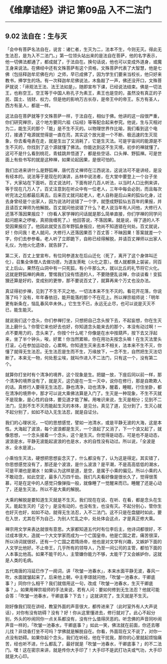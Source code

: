 # 《维摩诘经》讲记 第09品 入不二法门

------

## 9.02 法自在：生与灭

「会中有菩萨名法自在，说言：诸仁者，生灭为二，法本不生，今则无灭。得此无生法忍，是为入不二法门。」第一位领头站出来的是法自在菩萨，他的名字表示，他一切佛法都通了，都成就了，于法自在。换句话说，他也可以变成外道身，或魔王身来说法。在佛经中还有文殊菩萨有这个资格，文殊菩萨代表了大智慧，他是七佛（包括释迦牟尼佛在内）之师，早已成佛了，因为学生们要来当校长，他只好来教书，捧学生的场。有一次释迦牟尼佛说法，木鱼敲了一声，佛还没开口，文殊菩萨就说：「谛观法王法、法王法如是」，随即宣布下课，已经说法结束。佛是一切法王，也称空王。空王等于中国人称孔子为素王，素王也是空的，虽然没有真正的子民、国土、钱财、权力，但是他的影响万古长存，是帝王中的帝王。东方有圣人，西方有圣人，都是一样。

这法自在菩萨就等于文殊菩萨一样，于法自在，相似于佛。他讲的这一段很严重，你们研究禅宗，这个地方要同六祖《坛经》等等配合起来参究。他说，生与灭相对为二，能生灭的那个「能」是不生不灭的。以物理世界作比喻，我们看到这个电灯，接通了电源就觉得是一直在亮，其实这个放光是一个不断、极迅速的生灭现象，你去看电表在走，就是生出了又消耗了，它是生灭法。可是宇宙间的能源是不生不灭的，你找到了这个源就懂了佛法。你能达到这不生灭境，初步的禅就懂了。这可不是什么看到桃花，青蛙跳井悟道了，都是些空话、口头禅、野狐禅。可是世面上有些书写的就是这种禅，如果论起因果，是很可怕的。

我们岔进来讲什么是野狐禅，唐代百丈禅师在江西说法，这说法可不是讲经，是没有经本的。说法等于是现在的演讲，丛林中说法者，在大堂中要登上一个台子坐下，大家站在下面听。百丈说法时，下面有好几百人听法，以当时人口比例来讲，等于现在几万人了。百丈注意到在听众中有一位老人，三年中每会必到，而且每次听完法之后都最后离去。后来百丈就问起老人，老人自称是后山来的狐仙化身，过去身曾经是个出家人，因为说法时说错了一个字，就堕成野狐仙五百年的果报，并且请百丈禅师为他解脱。百丈就问他说错了什么？老人说当年有人问他，大修行人还落不落因果报应？（你看人家学禅的问话就是那么简单直接，你们学禅的同学问起问题来之啰唆，真把我缠死了。）他回答说，不落因果。就是说，得了道的人不受因果报应了。他因此就受五百年野狐身报应，他尚不知道错在何处。百丈就说，好！你问我！老人就问，大修行人还落因果否？百丈答：不昧因果！答案就差一个字，你们去参参看。老人听了立即跪下，自称已经得解脱，并请百丈禅师以出家人礼仪，为他火化遗体，就告辞了。

第二天，百丈上堂宣布，有位同参道友在后山迁化（死了，离开了这个身体叫迁化），召集全体僧人去做功德，为道友荼毗（火化之意）。僧人就都换上袈裟，同百丈上后山，果然在山洞中有一只死狐，有小牛那么大，就以比丘的礼节将它火化。这就是野狐禅的典故，警惕我们没有悟道的人，不要随便乱谈禅，你谈谈看！变狐狸还算是好的，变成别的更惨，那不要说百丈了，就算再来个万丈也没办法。

真证得初步禅，见到了不生不灭之地，一切法本来不生不灭的。看花开花落，你说落了吗？没有，年年春依旧，能开能落的那个不在花上。所以禅宗祖师说：「明年更有新条在，恼乱春风卒未休。」它生生不已，永远无止尽，也可以说是灭灭不已，能生能灭。

就说我们这个念头，你们参禅打坐，只想把自己念头按下去，不起妄想，你在生灭法上磨什么？你管它来也好去也好，你知道念头能来去的那个，本没有动过啊！一点不要用力的，念头来了，你按个什么呢？你像是在水中按葫芦，按下去又浮起来，坐了半个钟头，唉，好累！你当然累嘛，你在用功夫按念头嘛！在生灭法里头打滚，心在参加运动会，心累啊。你知道生灭来去本不相关，法本来不生不灭，你懂了就得无生法忍。无生法忍是生而不生，万缘放下，一念不生，自然把生灭法切断了。本来无一物，何处惹尘埃，就叫作进入不二法门，只有这一个，没有第二个。

就算你打坐时有个清净的境界，这个现象是生。把腿一放，下座后同以前一样，那个清净的境界没有了，就是灭，这仍是在一生一灭中，说你在修行，那是自欺欺人的话。真修行人要得无生法忍，静也清净，动也清净，醒着，睡眠，行住坐卧，都在清净的境界中，那才可以说大乘佛法算是入门了。生灭是一种现象，不生不灭就不是现象，是心性的自体，要见道才能了解。用唯识来说，生灭是相分；见到不二法门，见到不生不灭而能起生灭的本体，是见分。真见了道，见分到了，生灭心就不起分别了，如如不动入无生法忍，就是自证分。

我们的心理状况，一切的思想感觉，譬如一池清水，或是平静无波的大海，这是本性。大海起了波浪，每个波浪都是生灭，一个浪起了又消了，下一个浪又起了，就像思想，一个念头接着一个念头，这个是生灭。你觉得是动态，可是也不是动态，波浪是水，平静无波能起波浪的也是水，水的自性没有动过。所以说，「全波是水，全水是波」。

小乘怕生灭法，硬想把思想妄念灭了，什么都没有了，认为这是得定。其实错了，你思想感觉没有了，那还是个波浪，是什么波浪？是平潮，不是高高低低的潮水，可是平潮也是潮水！如果认为这样是道，是空，是属于小乘的偏见。所以小乘的人不敢动念，如此空定，最多八万四千劫。我们凡夫看好像是很长久了，觉得很羡慕，可是在定中的人感觉只像弹指一般，就像睡了一觉醒来而已。睡醒了还是心动了，还是生灭法，所以不是大乘的解脱。

大乘的解脱是要知道生灭就是不生灭。我们现在在说、在听、在看，都是念头在生灭。能起生灭的「这个」是没有动的，也没有生，也没有灭。不起分别心，管你生也好灭也好，如如不动，就得无生法忍，入不二法门。这不只是在盘腿时如此，要在入世，尤其在不为自己，为别人忙乱之中，处处体会这点，才是真正修大乘。

禅宗用文学来表达就很有意思。大家都知道五代时有位李后主，他诗词都很好，不过成本很大，造就一个大文学家而成为一个亡国皇帝。他是亡国之君，痛苦很深，所以诗词就很好。还有一个亡国之君隋炀帝，他也是对文学有兴趣，又嫉妒下面的人文学比他好。不止帝王，几乎所有的领导人，乃至一间公司的主管，都怕下面的人本事比他高。如果不能干的人，主管嫌你能力不够，太能干了又会嫉妒你，这就是人类的毛病。

五代南唐的冯延巳作了一阕词，讲「吹皱一池春水」，本来水面平静无波，春风一吹，水面就皱起来了。后来他上朝，中主李璟就问他，「吹皱一池春水，干卿底事？」同你什么相干？我们就借用这一句，改成「吹皱一池春水，生灭干卿底事？」。如果用禅宗祖师的手法来说，若有人问：要如何修到无生法忍？他就可能会答：「吹皱一池春水，干卿底事？下去！」这就讲完了，生灭就是不生灭。

刚好像我们现在讲经，教室外面的声音很大，都传进来了（此时室外有人大声说话），对你有没有妨碍？没有？好！你从这里懂进去，修行就对了。此心不起分别，外头的吵闹同你一点关系都没有，没有什么值得厌恶的。听念佛的声音同吵闹声音一样的，「吹皱一池春水，干卿底事？」如此一笑，佛法就在前面，你还去哪儿找？非烧香打坐不可吗？学佛就是解脱自在。你看，外面现在又不说了，对你一点没有妨碍。如果你起个念头，我们在听经，他在干扰我，那你的心里就起烦恼痛苦，经也听不进，什么都乱了，最好就是「吹皱一池春水，干卿底事？」的不二法门。嘿！这在密宗来讲，就是传你大手印了！大手印不是武打功夫或气功，大手印就是大心印。

